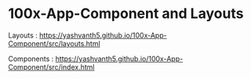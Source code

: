 # 100x-App-Component and Layouts

Layouts : https://yashvanth5.github.io/100x-App-Component/src/layouts.html

Components : https://yashvanth5.github.io/100x-App-Component/src/index.html
